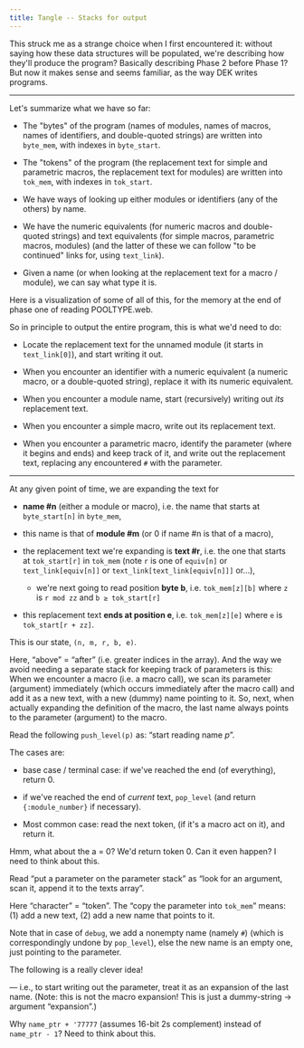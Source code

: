 ```yaml
---
title: Tangle -- Stacks for output
---
```


<link rel="stylesheet" href="common.css">

<style>
</style>

<object type="image/svg+xml" data="tangle-077.svg"></object>

This struck me as a strange choice when I first encountered it: without saying how these data structures will be populated, we're describing how they'll produce the program? Basically describing Phase 2 before Phase 1? But now it makes sense and seems familiar, as the way DEK writes programs.

----

Let's summarize what we have so far:

- The "bytes" of the program (names of modules, names of macros, names of identifiers, and double-quoted strings) are written into `byte_mem`, with indexes in `byte_start`.

- The "tokens" of the program (the replacement text for simple and parametric macros, the replacement text for modules) are written into `tok_mem`, with indexes in `tok_start`.

- We have ways of looking up either modules or identifiers (any of the others) by name.

- We have the numeric equivalents (for numeric macros and double-quoted strings) and text equivalents (for simple macros, parametric macros, modules) (and the latter of these we can follow "to be continued" links for, using `text_link`).

- Given a name (or when looking at the replacement text for a macro / module), we can say what type it is.

Here is a visualization of some of all of this, for the memory at the end of phase one of reading POOLTYPE.web.

<style>
#namesAndEquivsDiv {
    width: 30%;
}
#textsDiv {
    width: 70%;
}
</style>
<div class="full-width">
<div class="areaofsanity">
 <div id="listNamesAndTexts" class="hbox">
  <div id="namesAndEquivsDiv"></div>
  <div id="textsDiv" class="vbox"></div>
 </div>
</div>
</div>
<script src="tangle-mem.js"></script>
<script>
namesAndEquivs(document.getElementById('namesAndEquivsDiv'));
tokMemListTextsResolved(document.getElementById('textsDiv'));
</script>

So in principle to output the entire program, this is what we'd need to do:

- Locate the replacement text for the unnamed module (it starts in `text_link[0]`), and start writing it out.

- When you encounter an identifier with a numeric equivalent (a numeric macro, or a double-quoted string), replace it with its numeric equivalent.

- When you encounter a module name, start (recursively) writing out *its* replacement text.

- When you encounter a simple macro, write out its replacement text.

- When you encounter a parametric macro, identify the parameter (where it begins and ends) and keep track of it, and write out the replacement text, replacing any encountered `#` with the parameter.


-----

At any given point of time, we are expanding the text for

- **name #n** (either a module or macro), i.e. the name that starts at `byte_start[n]` in `byte_mem`,

- this name is that of **module #m** (or 0 if name #n is that of a macro),

- the replacement text we're expanding is **text #r**, i.e. the one that starts at `tok_start[r]` in `tok_mem` (note `r` is one of `equiv[n]` or `text_link[equiv[n]]` or `text_link[text_link[equiv[n]]]` or...),

    - we're next going to read position **byte b**, i.e. `tok_mem[z][b]` where `z` is `r mod zz` and `b ≥ tok_start[r]`

- this replacement text **ends at position e**, i.e. `tok_mem[z][e]` where `e` is `tok_start[r + zz]`.

This is our state, `(n, m, r, b, e)`.

<object type="image/svg+xml" data="tangle-078.svg"></object>


<object type="image/svg+xml" data="tangle-079.svg"></object>


<object type="image/svg+xml" data="tangle-080.svg"></object>


<object type="image/svg+xml" data="tangle-081.svg"></object>

Here, “above” = “after” (i.e. greater indices in the array). And the way we avoid needing a separate stack for keeping track of parameters is this: When we encounter a macro (i.e. a macro call), we scan its parameter (argument) immediately (which occurs immediately after the macro call) and add it as a new text, with a new (dummy) name pointing to it. So, next, when actually expanding the definition of the macro, the last name always points to the parameter (argument) to the macro.


<object type="image/svg+xml" data="tangle-082.svg"></object>


<object type="image/svg+xml" data="tangle-083.svg"></object>


Read the following `push_level(p)` as: “start reading name *p*”.

<object type="image/svg+xml" data="tangle-084.svg"></object>


<object type="image/svg+xml" data="tangle-085.svg"></object>


<object type="image/svg+xml" data="tangle-086.svg"></object>


<object type="image/svg+xml" data="tangle-087.svg"></object>

The cases are:

 * base case / terminal case: if we've reached the end (of everything), return 0.

 * if we've reached the end of *current* text, `pop_level` (and return `{:module_number}` if necessary).

 * Most common case: read the next token, (if it's a macro act on it), and return it.


<object type="image/svg+xml" data="tangle-088.svg"></object>

Hmm, what about the a = 0? We'd return token 0. Can it even happen? I need to think about this.


<object type="image/svg+xml" data="tangle-089.svg"></object>

Read “put a parameter on the parameter stack” as “look for an argument, scan it, append it to the texts array”.


<object type="image/svg+xml" data="tangle-090.svg"></object>

Here “character” = “token”. The “copy the parameter into `tok_mem`” means: (1) add a new text, (2) add a new name that points to it.

Note that in case of `debug`, we add a nonempty name (namely `#`) (which is correspondingly undone by `pop_level`), else the new name is an empty one, just pointing to the parameter.


<object type="image/svg+xml" data="tangle-091.svg"></object>


The following is a really clever idea!

<object type="image/svg+xml" data="tangle-092.svg"></object>

— i.e., to start writing out the parameter, treat it as an expansion of the last name. (Note: this is not the macro expansion! This is just a dummy-string → argument “expansion”.)


<object type="image/svg+xml" data="tangle-093.svg"></object>

Why `name_ptr + '77777` (assumes 16-bit 2s complement) instead of `name_ptr - 1`? Need to think about this.